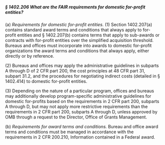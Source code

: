 ##### § 1402.206 What are the FAIR requirements for domestic for-profit entities? #####

(a) *Requirements for domestic for-profit entities.* (1) Section 1402.207(a) contains standard award terms and conditions that always apply to for-profit entities and § 1402.207(b) contains terms that apply to sub-awards or contracts with for-profit entities over the simplified acquisition threshold. Bureaus and offices must incorporate into awards to domestic for-profit organizations the award terms and conditions that always apply, either directly or by reference.

(2) Bureaus and offices may apply the administrative guidelines in subparts A through D of 2 CFR part 200, the cost principles at 48 CFR part 31, subpart 31.2, and the procedures for negotiating indirect costs (detailed in § 1402.414) to domestic for-profit entities.

(3) Depending on the nature of a particular program, offices and bureaus may additionally develop program-specific administrative guidelines for domestic for-profits based on the requirements in 2 CFR part 200, subparts A through D, but may not apply more restrictive requirements than the requirements in 2 CFR part 200, subparts A through D, unless approved by OMB through a request to the Director, Office of Grants Management.

(b) *Requirements for award terms and conditions.* Bureau and office award terms and conditions must be managed in accordance with the requirements in 2 CFR 200.210, Information contained in a Federal award.